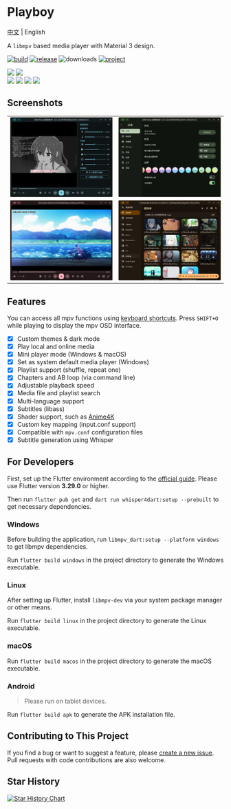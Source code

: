 # Playboy
[中文](./README.md) | English  

A `libmpv` based media player with Material 3 design.

[![build](https://img.shields.io/github/actions/workflow/status/Playboy-Player/Playboy/build.yml?style=for-the-badge)](https://github.com/Playboy-Player/Playboy/actions) 
[![release](https://img.shields.io/badge/beta-2025.4-gold?style=for-the-badge)](https://github.com/Playboy-Player/Playboy/releases) ![downloads](https://img.shields.io/github/downloads/Playboy-Player/Playboy/total?style=for-the-badge&color=blue) [![project](https://img.shields.io/badge/project-grey?style=for-the-badge)](https://github.com/orgs/Playboy-Player/projects/3)

![](https://m3-markdown-badges.vercel.app/stars/7/2/Playboy-Player/Playboy)
![](https://m3-markdown-badges.vercel.app/issues/1/2/Playboy-Player/Playboy)  
![](https://ziadoua.github.io/m3-Markdown-Badges/badges/Windows/windows3.svg)
![](https://ziadoua.github.io/m3-Markdown-Badges/badges/Linux/linux3.svg)
![](https://ziadoua.github.io/m3-Markdown-Badges/badges/macOS/macos3.svg)
![](https://ziadoua.github.io/m3-Markdown-Badges/badges/Android/android3.svg)

## Screenshots

<table>
  <tr>
    <td>
      <img src='./screenshots/screenshot1.png' alt="equalizer">
    </td>
    <td>
      <img src='./screenshots/screenshot2.png' alt="theme">
    </td>
  </tr>
  <tr>
    <td>
      <img src='./screenshots/screenshot3.png' alt="shaders">
    </td>
    <td>
      <img src='./screenshots/screenshot4.png' alt="library">
    </td>
  </tr>
</table>

## Features  

You can access all mpv functions using [keyboard shortcuts](https://github.com/mpv-player/random-stuff/blob/master/key_bindings_chart/mpbindings.png). Press `SHIFT+O` while playing to display the mpv OSD interface.  

- [x] Custom themes & dark mode  
- [x] Play local and online media  
- [x] Mini player mode (Windows & macOS)  
- [x] Set as system default media player (Windows)  
- [x] Playlist support (shuffle, repeat one)  
- [x] Chapters and AB loop (via command line)  
- [x] Adjustable playback speed  
- [x] Media file and playlist search  
- [x] Multi-language support  
- [x] Subtitles (libass)  
- [x] Shader support, such as [Anime4K](https://github.com/bloc97/Anime4K)  
- [x] Custom key mapping (input.conf support)  
- [x] Compatible with `mpv.conf` configuration files  
- [x] Subtitle generation using Whisper

## For Developers

First, set up the Flutter environment according to the [official guide](https://docs.flutter.dev/get-started/install/). Please use Flutter version **3.29.0** or higher.

Then run `flutter pub get` and `dart run whisper4dart:setup --prebuilt` to get necessary dependencies.

### Windows

Before building the application, run `libmpv_dart:setup --platform windows` to get libmpv dependencies.

Run `flutter build windows` in the project directory to generate the Windows executable.

### Linux

After setting up Flutter, install `libmpv-dev` via your system package manager or other means.

Run `flutter build linux` in the project directory to generate the Linux executable.

### macOS

Run `flutter build macos` in the project directory to generate the macOS executable.

### Android

> Please run on tablet devices.

Run `flutter build apk` to generate the APK installation file.

## Contributing to This Project

If you find a bug or want to suggest a feature, please [create a new issue](https://github.com/Playboy-Player/Playboy/issues/new).  
Pull requests with code contributions are also welcome.

## Star History

[![Star History Chart](https://api.star-history.com/svg?repos=Playboy-Player/Playboy&type=Date)](https://star-history.com/#Playboy-Player/Playboy&Date)